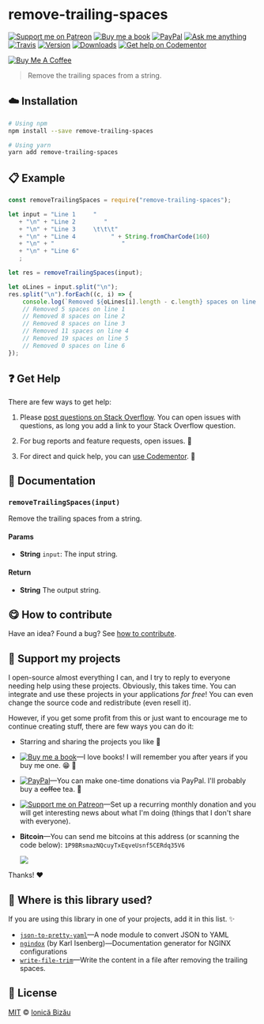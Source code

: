 <!-- Please do not edit this file. Edit the `blah` field in the `package.json` instead. If in doubt, open an issue. -->


# remove-trailing-spaces

 [![Support me on Patreon][badge_patreon]][patreon] [![Buy me a book][badge_amazon]][amazon] [![PayPal][badge_paypal_donate]][paypal-donations] [![Ask me anything](https://img.shields.io/badge/ask%20me-anything-1abc9c.svg)](https://github.com/IonicaBizau/ama) [![Travis](https://img.shields.io/travis/IonicaBizau/remove-trailing-spaces.svg)](https://travis-ci.org/IonicaBizau/remove-trailing-spaces/) [![Version](https://img.shields.io/npm/v/remove-trailing-spaces.svg)](https://www.npmjs.com/package/remove-trailing-spaces) [![Downloads](https://img.shields.io/npm/dt/remove-trailing-spaces.svg)](https://www.npmjs.com/package/remove-trailing-spaces) [![Get help on Codementor](https://cdn.codementor.io/badges/get_help_github.svg)](https://www.codementor.io/johnnyb?utm_source=github&utm_medium=button&utm_term=johnnyb&utm_campaign=github)

<a href="https://www.buymeacoffee.com/H96WwChMy" target="_blank"><img src="https://www.buymeacoffee.com/assets/img/custom_images/yellow_img.png" alt="Buy Me A Coffee"></a>

> Remove the trailing spaces from a string.

## :cloud: Installation

```sh
# Using npm
npm install --save remove-trailing-spaces

# Using yarn
yarn add remove-trailing-spaces
```


## :clipboard: Example



```js
const removeTrailingSpaces = require("remove-trailing-spaces");

let input = "Line 1     "
   + "\n" + "Line 2        "
   + "\n" + "Line 3     \t\t\t"
   + "\n" + "Line 4          " + String.fromCharCode(160)
   + "\n" + "                   "
   + "\n" + "Line 6"
   ;

let res = removeTrailingSpaces(input);

let oLines = input.split("\n");
res.split("\n").forEach((c, i) => {
    console.log(`Removed ${oLines[i].length - c.length} spaces on line ${i + 1}`);
    // Removed 5 spaces on line 1
    // Removed 8 spaces on line 2
    // Removed 8 spaces on line 3
    // Removed 11 spaces on line 4
    // Removed 19 spaces on line 5
    // Removed 0 spaces on line 6
});
```



## :question: Get Help

There are few ways to get help:

 1. Please [post questions on Stack Overflow](https://stackoverflow.com/questions/ask). You can open issues with questions, as long you add a link to your Stack Overflow question.
 2. For bug reports and feature requests, open issues. :bug:

 3. For direct and quick help, you can [use Codementor](https://www.codementor.io/johnnyb). :rocket:



## :memo: Documentation


### `removeTrailingSpaces(input)`
Remove the trailing spaces from a string.

#### Params

- **String** `input`: The input string.

#### Return
- **String** The output string.



## :yum: How to contribute
Have an idea? Found a bug? See [how to contribute][contributing].


## :sparkling_heart: Support my projects

I open-source almost everything I can, and I try to reply to everyone needing help using these projects. Obviously,
this takes time. You can integrate and use these projects in your applications *for free*! You can even change the source code and redistribute (even resell it).

However, if you get some profit from this or just want to encourage me to continue creating stuff, there are few ways you can do it:


 - Starring and sharing the projects you like :rocket:
 - [![Buy me a book][badge_amazon]][amazon]—I love books! I will remember you after years if you buy me one. :grin: :book:
 - [![PayPal][badge_paypal]][paypal-donations]—You can make one-time donations via PayPal. I'll probably buy a ~~coffee~~ tea. :tea:
 - [![Support me on Patreon][badge_patreon]][patreon]—Set up a recurring monthly donation and you will get interesting news about what I'm doing (things that I don't share with everyone).
 - **Bitcoin**—You can send me bitcoins at this address (or scanning the code below): `1P9BRsmazNQcuyTxEqveUsnf5CERdq35V6`

    ![](https://i.imgur.com/z6OQI95.png)


Thanks! :heart:


## :dizzy: Where is this library used?
If you are using this library in one of your projects, add it in this list. :sparkles:


 - [`json-to-pretty-yaml`](https://github.com/alexcrist/json-to-pretty-yaml#readme)—A node module to convert JSON to YAML
 - [`ngindox`](https://github.com/karlkfi/ngindox#readme) (by Karl Isenberg)—Documentation generator for NGINX configurations
 - [`write-file-trim`](https://github.com/IonicaBizau/write-file-trim#readme)—Write the content in a file after removing the trailing spaces.

## :scroll: License

[MIT][license] © [Ionică Bizău][website]


[badge_patreon]: https://ionicabizau.github.io/badges/patreon.svg
[badge_amazon]: https://ionicabizau.github.io/badges/amazon.svg
[badge_paypal]: https://ionicabizau.github.io/badges/paypal.svg
[badge_paypal_donate]: https://ionicabizau.github.io/badges/paypal_donate.svg

[patreon]: https://www.patreon.com/ionicabizau
[amazon]: http://amzn.eu/hRo9sIZ
[paypal-donations]: https://www.paypal.com/cgi-bin/webscr?cmd=_s-xclick&hosted_button_id=RVXDDLKKLQRJW

[license]: http://showalicense.com/?fullname=Ionic%C4%83%20Biz%C4%83u%20%3Cbizauionica%40gmail.com%3E%20(https%3A%2F%2Fionicabizau.net)&year=2016#license-mit
[website]: https://ionicabizau.net
[contributing]: /CONTRIBUTING.md
[docs]: /DOCUMENTATION.md
